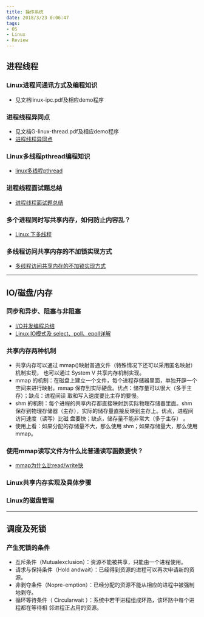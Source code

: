 ```yaml
---
title: 操作系统
date: 2018/3/23 0:06:47 
tags:
- OS
- Linux
- Review
---
```


## 进程线程

### Linux进程间通讯方式及编程知识
*   见文档linux-ipc.pdf及相应demo程序

### 进程线程异同点
*   见文档G-linux-thread.pdf及相应demo程序
*   [进程线程异同点](https://baijiazm.github.io/2018/05/20/Major/%E8%BF%9B%E7%A8%8B%E7%BA%BF%E7%A8%8B%E5%BC%82%E5%90%8C%E7%82%B9/)

### Linux多线程pthread编程知识
*   [linux多线程pthread](https://blog.csdn.net/ithomer/article/details/5920936)

### 进程线程面试题总结
*   [进程线程面试题总结](https://blog.csdn.net/wujiafei_njgcxy/article/details/77098977)

### 多个进程同时写共享内存，如何防止内容乱？
*   [Linux 下多线程](http://zhangxiaoya.github.io/2015/05/15/multi-thread-of-c-program-language-on-linux/)

### 多线程访问共享内存的不加锁实现方式
*   [多线程访问共享内存的不加锁实现方式](http://blog.csdn.net/ywh147/article/details/8675532)

---
## IO/磁盘/内存

### 同步和异步、阻塞与非阻塞
*   [I/O并发编程总结](https://segmentfault.com/a/1190000004909797#articleHeader25)
*   [Linux IO模式及 select、poll、epoll详解](https://segmentfault.com/a/1190000003063859)

### 共享内存两种机制
*   共享内存可以通过 mmap()映射普通文件（特殊情况下还可以采用匿名映射）机制实现， 也可以通过 System V 共享内存机制实现。 
*   mmap 的机制：在磁盘上建立一个文件，每个进程存储器里面，单独开辟一个空间来进行映射。mmap 保存到实际硬盘。优点：储存量可以很大（多于主存）；缺点：进程间读 取和写入速度要比主存的要慢。
*   shm 的机制：每个进程的共享内存都直接映射到实际物理存储器里面。shm 保存到物理存储器（主存），实际的储存量直接反映到主存上。优点，进程间访问速度（读写）比磁 盘要快；缺点，储存量不能非常大（多于主存） 。 
*   使用上看：如果分配的存储量不大，那么使用 shm；如果存储量大，那么使用 mmap。

### 使用mmap读写文件为什么比普通读写函数要快？
*   [mmap为什么比read/write快](http://blog.csdn.net/kai8wei/article/details/77980201)

### Linux共享内存实现及具体步骤

### Linux的磁盘管理


---
## 调度及死锁

### 产生死锁的条件
*   互斥条件（Mutualexclusion）：资源不能被共享，只能由一个进程使用。 
*   请求与保持条件（Hold andwait）：已经得到资源的进程可以再次申请新的资源。 
*   非剥夺条件（Nopre-emption）：已经分配的资源不能从相应的进程中被强制地剥夺。 
*   循环等待条件（ Circularwait ）：系统中若干进程组成环路，该环路中每个进程都在等待相 邻进程正占用的资源。 
